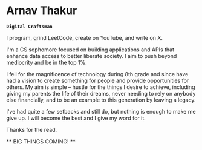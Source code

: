 # Arnav Thakur  

**`Digital Craftsman`**

I program, grind LeetCode, create on YouTube, and write on X.

I'm a CS sophomore focused on building applications and APIs that enhance data access to better liberate society. I aim to push beyond mediocrity and be in the top 1%. 

I fell for the magnificence of technology during 8th grade and since have had a vision to create something for people and provide opportunities for others. My aim is simple – hustle for the things I desire to achieve, including giving my parents the life of their dreams, never needing to rely on anybody else financially, and to be an example to this generation by leaving a legacy.

I've had quite a few setbacks and still do, but nothing is enough to make me give up. I will become the best and I give my word for it.

Thanks for the read.

** BIG THINGS COMING! **
